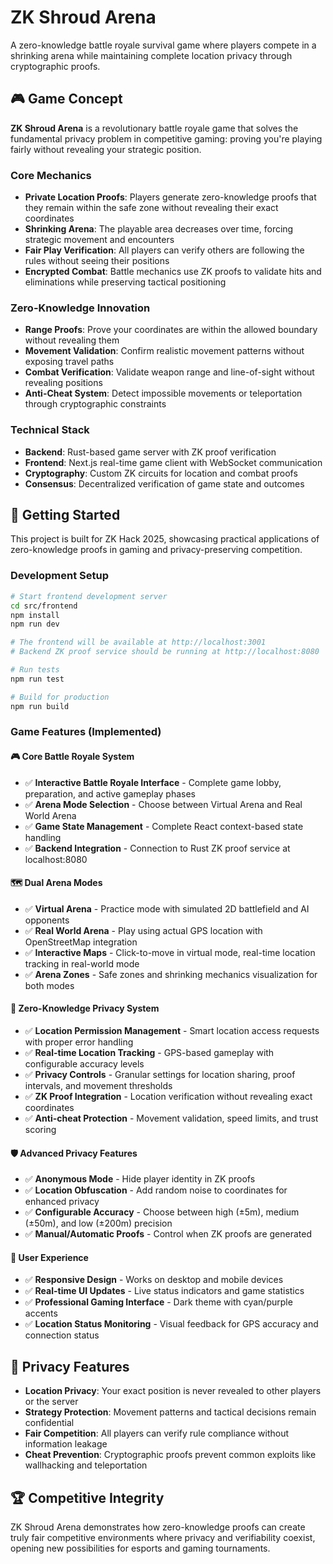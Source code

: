 # ZK Shroud Arena

A zero-knowledge battle royale survival game where players compete in a shrinking arena while maintaining complete location privacy through cryptographic proofs.

## 🎮 Game Concept

**ZK Shroud Arena** is a revolutionary battle royale game that solves the fundamental privacy problem in competitive gaming: proving you're playing fairly without revealing your strategic position.

### Core Mechanics

- **Private Location Proofs**: Players generate zero-knowledge proofs that they remain within the safe zone without revealing their exact coordinates
- **Shrinking Arena**: The playable area decreases over time, forcing strategic movement and encounters
- **Fair Play Verification**: All players can verify others are following the rules without seeing their positions
- **Encrypted Combat**: Battle mechanics use ZK proofs to validate hits and eliminations while preserving tactical positioning

### Zero-Knowledge Innovation

- **Range Proofs**: Prove your coordinates are within the allowed boundary without revealing them
- **Movement Validation**: Confirm realistic movement patterns without exposing travel paths  
- **Combat Verification**: Validate weapon range and line-of-sight without revealing positions
- **Anti-Cheat System**: Detect impossible movements or teleportation through cryptographic constraints

### Technical Stack

- **Backend**: Rust-based game server with ZK proof verification
- **Frontend**: Next.js real-time game client with WebSocket communication
- **Cryptography**: Custom ZK circuits for location and combat proofs
- **Consensus**: Decentralized verification of game state and outcomes

## 🚀 Getting Started

This project is built for ZK Hack 2025, showcasing practical applications of zero-knowledge proofs in gaming and privacy-preserving competition.

### Development Setup

```bash
# Start frontend development server
cd src/frontend
npm install
npm run dev

# The frontend will be available at http://localhost:3001
# Backend ZK proof service should be running at http://localhost:8080

# Run tests
npm run test

# Build for production
npm run build
```

### Game Features (Implemented)

#### 🎮 Core Battle Royale System
- ✅ **Interactive Battle Royale Interface** - Complete game lobby, preparation, and active gameplay phases
- ✅ **Arena Mode Selection** - Choose between Virtual Arena and Real World Arena
- ✅ **Game State Management** - Complete React context-based state handling
- ✅ **Backend Integration** - Connection to Rust ZK proof service at localhost:8080

#### 🗺️ Dual Arena Modes
- ✅ **Virtual Arena** - Practice mode with simulated 2D battlefield and AI opponents
- ✅ **Real World Arena** - Play using actual GPS location with OpenStreetMap integration
- ✅ **Interactive Maps** - Click-to-move in virtual mode, real-time location tracking in real-world mode
- ✅ **Arena Zones** - Safe zones and shrinking mechanics visualization for both modes

#### 🔐 Zero-Knowledge Privacy System
- ✅ **Location Permission Management** - Smart location access requests with proper error handling
- ✅ **Real-time Location Tracking** - GPS-based gameplay with configurable accuracy levels
- ✅ **Privacy Controls** - Granular settings for location sharing, proof intervals, and movement thresholds
- ✅ **ZK Proof Integration** - Location verification without revealing exact coordinates
- ✅ **Anti-cheat Protection** - Movement validation, speed limits, and trust scoring

#### 🛡️ Advanced Privacy Features
- ✅ **Anonymous Mode** - Hide player identity in ZK proofs
- ✅ **Location Obfuscation** - Add random noise to coordinates for enhanced privacy
- ✅ **Configurable Accuracy** - Choose between high (±5m), medium (±50m), and low (±200m) precision
- ✅ **Manual/Automatic Proofs** - Control when ZK proofs are generated

#### 📱 User Experience
- ✅ **Responsive Design** - Works on desktop and mobile devices
- ✅ **Real-time UI Updates** - Live status indicators and game statistics
- ✅ **Professional Gaming Interface** - Dark theme with cyan/purple accents
- ✅ **Location Status Monitoring** - Visual feedback for GPS accuracy and connection status

## 🔐 Privacy Features

- **Location Privacy**: Your exact position is never revealed to other players or the server
- **Strategy Protection**: Movement patterns and tactical decisions remain confidential
- **Fair Competition**: All players can verify rule compliance without information leakage
- **Cheat Prevention**: Cryptographic proofs prevent common exploits like wallhacking and teleportation

## 🏆 Competitive Integrity

ZK Shroud Arena demonstrates how zero-knowledge proofs can create truly fair competitive environments where privacy and verifiability coexist, opening new possibilities for esports and gaming tournaments.